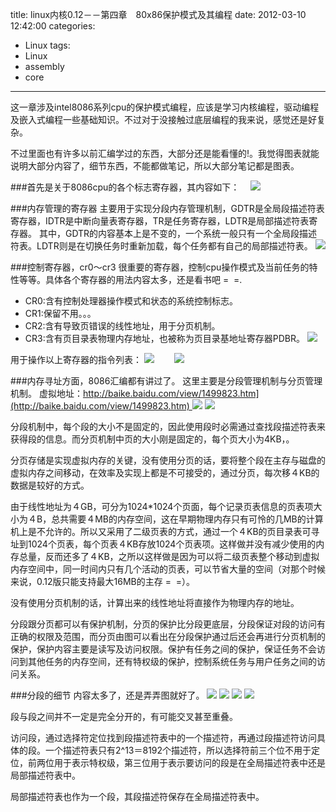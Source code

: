 title: linux内核0.12－－第四章　80x86保护模式及其编程
date: 2012-03-10 12:42:00
categories:
- Linux
tags:
- Linux
- assembly
- core
---

这一章涉及intel8086系列cpu的保护模式编程，应该是学习内核编程，驱动编程及嵌入式编程一些基础知识。不过对于没接触过底层编程的我来说，感觉还是好复杂。

不过里面也有许多以前汇编学过的东西，大部分还是能看懂的!。我觉得图表就能说明大部分内容了，细节东西，不能都做笔记，所以大部分笔记都是图表。

<!--more-->

###首先是关于8086cpu的各个标志寄存器，其内容如下：　
![](http://hi.csdn.net/attachment/201203/10/0_1331365343c5qE.gif)

###内存管理的寄存器
主要用于实现分段内存管理机制，GDTR是全局段描述符表寄存器，IDTR是中断向量表寄存器，TR是任务寄存器，LDTR是局部描述符表寄存器。
其中，GDTR的内容基本上是不变的，一个系统一般只有一个全局段描述符表。LDTR则是在切换任务时重新加载，每个任务都有自己的局部描述符表。
![](http://hi.csdn.net/attachment/201203/10/0_13313657840xxZ.gif)

###控制寄存器，cr0～cr3
很重要的寄存器，控制cpu操作模式及当前任务的特性等等。具体各个寄存器的用法内容太多，还是看书吧 =  =.

* CR0:含有控制处理器操作模式和状态的系统控制标志。
* CR1:保留不用。。。
* CR2:含有导致页错误的线性地址，用于分页机制。
* CR3:含有页目录表物理内存地址，也被称为页目录基地址寄存器PDBR。
![](http://hi.csdn.net/attachment/201203/10/0_1331366161FT2u.gif)

用于操作以上寄存器的指令列表：
![](http://hi.csdn.net/attachment/201203/10/0_13313665453ZVg.gif)　　
![](http://hi.csdn.net/attachment/201203/10/0_13313665555rCW.gif)

###内存寻址方面，8086汇编都有讲过了。
这里主要是分段管理机制与分页管理机制。
虚拟地址：[http://baike.baidu.com/view/1499823.htm](http://baike.baidu.com/view/1499823.htm)
![](http://hi.csdn.net/attachment/201203/10/0_1331367715kOOV.gif)](http://baike.baidu.com/view/1499823.htm)
![](http://hi.csdn.net/attachment/201203/10/0_13313677577Lx3.gif)

分段机制中，每个段的大小不是固定的，因此使用段时必需通过查找段描述符表来获得段的信息。而分页机制中页的大小刚是固定的，每个页大小为4KB，。

分页存储是实现虚拟内存的关键，没有使用分页的话，要将整个段在主存与磁盘的虚拟内存之间移动，在效率及实现上都是不可接受的，通过分页，每次移４KB的数据是较好的方式。

由于线性地址为４GB，可分为1024*1024个页面，每个记录页表信息的页表项大小为４B，总共需要４MB的内存空间，这在早期物理内存只有可怜的几MB的计算机上是不允许的。所以又采用了二级页表的方式，通过一个４KB的页目录表可寻址到1024个页表，每个页表４KB存放1024个页表项。这样做并没有减少使用的内存总量，反而还多了４KB，之所以这样做是因为可以将二级页表整个移动到虚拟内存空间中，同一时间内只有几个活动的页表，可以节省大量的空间（对那个时候来说，0.12版只能支持最大16MB的主存 =  =）。

没有使用分页机制的话，计算出来的线性地址将直接作为物理内存的地址。

分段跟分页都可以有保护机制，分页的保护比分段更底层，分段保证对段的访问有正确的权限及范围，而分页由图可以看出在分段保护通过后还会再进行分页机制的保护，保护内容主要是读写及访问权限。保护有任务之间的保护，保证任务不会访问到其他任务的内存空间，还有特权级的保护，控制系统任务与用户任务之间的访问关系。

###分段的细节
内容太多了，还是弄弄图就好了。
![](http://hi.csdn.net/attachment/201203/10/0_1331370930UgeU.gif)
![](http://hi.csdn.net/attachment/201203/10/0_1331370943bAN2.gif)
![](http://hi.csdn.net/attachment/201203/10/0_1331370952eukk.gif)
![](http://hi.csdn.net/attachment/201203/10/0_1331370976JZr0.gif)

段与段之间并不一定是完全分开的，有可能交叉甚至重叠。

访问段，通过选择符定位找到段描述符表中的一个描述符，再通过段描述符访问具体的段。一个描述符表只有2^13＝8192个描述符，所以选择符前三个位不用于定位，前两位用于表示特权级，第三位用于表示要访问的段是在全局描述符表中还是局部描述符表中。

局部描述符表也作为一个段，其段描述符保存在全局描述符表中。

　　　　　　　　　　　　　　　　　　　
